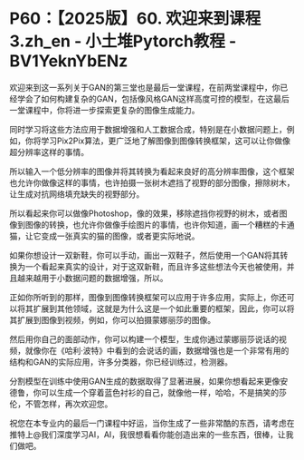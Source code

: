 # P60：【2025版】60. 欢迎来到课程3.zh_en - 小土堆Pytorch教程 - BV1YeknYbENz

欢迎来到这一系列关于GAN的第三堂也是最后一堂课程，在前两堂课程中，你已经学会了如何构建复杂的GAN，包括像风格GAN这样高度可控的模型，在这最后一堂课程中，你将进一步探索更复杂的图像生成能力。

同时学习将这些方法应用于数据增强和人工数据合成，特别是在小数据问题上，例如，你将学习Pix2Pix算法，更广泛地了解图像到图像转换框架，这可以让你做像超分辨率这样的事情。

所以输入一个低分辨率的图像并将其转换为看起来良好的高分辨率图像，这个框架也允许你做像这样的事情，也许拍摄一张树木遮挡了视野的部分图像，擦除树木，让生成对抗网络填充缺失的视野部分。

所以看起来你可以做像Photoshop，像的效果，移除遮挡你视野的树木，或者图像到图像的转换，也允许你做像手绘图片的事情，也许你知道，画一个糟糕的卡通猫，让它变成一张真实的猫的图像，或者更实际地说。

如果你想设计一双新鞋，你可以手动，画出一双鞋子，然后使用一个GAN将其转换为一个看起来真实的设计，对于这双新鞋，而且许多这些想法今天也被使用，并且越来越用于小数据问题的数据增强，所以。

正如你所听到的那样，图像到图像转换框架可以应用于许多应用，实际上，你还可以将其扩展到其他领域，这就是为什么这是一个如此重要的框架，因此，你可以将其扩展到图像到视频，例如，你可以拍摄蒙娜丽莎的图像。

然后用你自己的面部动作，你可以构建一个模型，生成你通过蒙娜丽莎说话的视频，就像你在《哈利·波特》中看到的会说话的画，数据增强也是一个非常有用的结构和GAN的实际应用，许多分类器，你已经训练过，检测器。

分割模型在训练中使用GAN生成的数据取得了显著进展，如果你想看起来更像安德鲁，你可以生成一个穿着蓝色衬衫的自己，就像他一样，哈哈，不是搞笑的莎伦，不管怎样，再次欢迎您。

祝您在本专业内的最后一门课程中好运，当你生成了一些非常酷的东西，请考虑在推特上@我们深度学习AI，AI，我很想看看你能创造出来的一些东西，很棒，让我们做吧。

